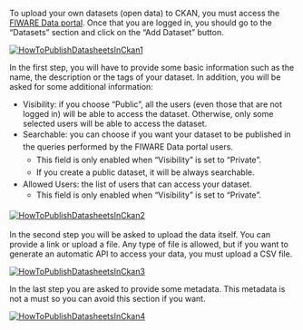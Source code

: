 To upload your own datasets (open data) to CKAN, you must access the
[FIWARE Data portal](https://data.lab.fi-ware.org/). Once that you are
logged in, you should go to the “Datasets” section and click on the “Add
Dataset” button.

[![HowToPublishDatasheetsInCkan1](/uploads/2015/04/HowToPublishDatasheetsInCkan1-1024x485.png)](/uploads/2015/04/HowToPublishDatasheetsInCkan1.png)

In the first step, you will have to provide some basic information such
as the name, the description or the tags of your dataset. In addition,
you will be asked for some additional information:

-   Visibility: if you choose “Public”, all the users (even those that
    are not logged in) will be able to access the dataset. Otherwise,
    only some selected users will be able to access the dataset.
-   <span style="line-height: 1.6em;">Searchable: you can choose if you
    want your dataset to be published in the queries performed by the
    FIWARE Data portal users.</span>
    -   <span style="line-height: 1.6em;">​</span><span
        style="line-height: 1.6em;">This field is only enabled when
        “Visibility” is set to “Private”.</span>
    -   <span style="line-height: 1.6em;">If you create a public
        dataset, it will be always searchable.</span>
-   Allowed Users: the list of users that can access your dataset.
    -   <span style="line-height: 1.6em;">This field is only enabled
        when “Visibility” is set to “Private”.<span
        style="line-height: 1.6em;">​</span></span>

<span
style="line-height: 1.6em;">​​</span>[![HowToPublishDatasheetsInCkan2](/uploads/2015/04/HowToPublishDatasheetsInCkan21.png)](/uploads/2015/04/HowToPublishDatasheetsInCkan21.png)

In the second step you will be asked to upload the data itself. You can
provide a link or upload a file. Any type of file is allowed, but if you
want to generate an automatic API to access your data, you must upload a
CSV file.

[![HowToPublishDatasheetsInCkan3](/uploads/2015/04/HowToPublishDatasheetsInCkan3.png)](/uploads/2015/04/HowToPublishDatasheetsInCkan3.png)

In the last step you are asked to provide some metadata. This metadata
is not a must so you can avoid this section if you want.

[![HowToPublishDatasheetsInCkan4](/uploads/2015/04/HowToPublishDatasheetsInCkan4.png)](/uploads/2015/04/HowToPublishDatasheetsInCkan4.png)
